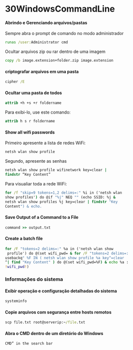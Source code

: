 # 30WindowsCommandLine


#### Abrindo e Gerenciando arquivos/pastas

Sempre abra o prompt de comando no modo administrador

```cmd
runas /user:Administrator cmd

```

Ocultar arquivos zip ou rar dentro de uma imagem

```cmd
copy /b image.extension+folder.zip image.extension
```


#### criptografar arquivos em uma pasta

```cmd
cipher /E
```


#### Ocultar uma pasta de todos

```cmd
attrib +h +s +r foldername
```

Para exibi-lo, use este comando:

```cmd
attrib h s r foldername
```


#### Show all wifi passwords

Primeiro apresente a lista de redes WiFi:

```cmd
netsh wlan show profile
```

Segundo, apresente as senhas

```cmd
netsh wlan show profile wifinetwork key=clear |
findstr “Key Content”
```

Para visualiar toda a rede WiFi:

```cmd
for /f "skip=9 tokens=1,2 delims=:" %i in ('netsh wlan
show profiles') do @if "%j" NEQ "" (echo SSID: %j &
netsh wlan show profiles %j key=clear | findstr "Key
Content") & echo.
```


#### Save Output of a Command to a File

```cmd
command >> output.txt
```


#### Create a batch file

```cmd
for /F "tokens=2 delims=:" %a in ('netsh wlan show
 profile') do @(set wifi_pwd= & for /F "tokens=2 delims=:
usebackq" %F IN ( netsh wlan show profile %a key^=clear
^| find "Key Content" ) do @(set wifi_pwd=%F) & echo %a :
!wifi_pwd!)
```


### Informações do sistema

#### Exibir operação e configuração detalhadas do sistema

```cmd
systeminfo
```

#### Copie arquivos com segurança entre hosts remotos

```cmd
scp file.txt root@serverip:~/file.txt
```


#### Abra o CMD dentro de um diretório do Windows

```cmd
CMD” in the search bar
```

